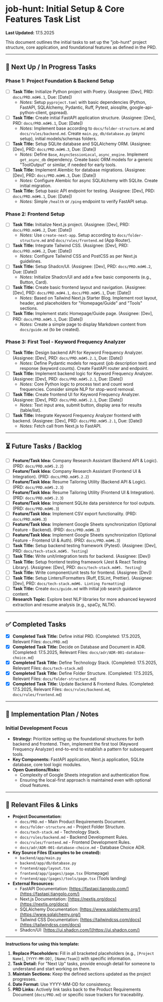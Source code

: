 # job-hunt: Initial Setup & Core Features Task List

**Last Updated:** 17.5.2025 

This document outlines the initial tasks to set up the "job-hunt" project structure, core application, and foundational features as defined in the PRD.

---

## 🎯 Next Up / In Progress Tasks

### Phase 1: Project Foundation & Backend Setup

- [ ] **Task Title:** Initialize Python project with Poetry. (Assignee: [Dev], PRD: `docs/PRD.md#6.1`, Due: [Date])
    - *Notes:* Setup `pyproject.toml` with basic dependencies (Python, FastAPI, SQLAlchemy, Pydantic, Ruff, Pytest, aiosqlite, google-api-python-client, gspread).
- [ ] **Task Title:** Create initial FastAPI application structure. (Assignee: [Dev], PRD: `docs/PRD.md#6.1`, Due: [Date])
    - *Notes:* Implement base according to `docs/folder-structure.md` and `docs/rules/backend.md`. Create `main.py`, `db/database.py` (async setup), initial models/schemas folders.
- [ ] **Task Title:** Setup SQLite database and SQLAlchemy ORM. (Assignee: [Dev], PRD: `docs/PRD.md#6.3`, Due: [Date])
    - *Notes:* Define `Base`, `AsyncSessionLocal`, `async_engine`. Implement `get_async_db` dependency. Create basic ORM models for a generic "ToolOutput" or similar, if needed for early tools.
- [ ] **Task Title:** Implement Alembic for database migrations. (Assignee: [Dev], PRD: `docs/PRD.md#6.3`, Due: [Date])
    - *Notes:* Configure Alembic for async SQLAlchemy with SQLite. Create initial migration.
- [ ] **Task Title:** Setup basic API endpoint for testing. (Assignee: [Dev], PRD: `docs/PRD.md#6.1`, Due: [Date])
    - *Notes:* Simple `/health` or `/ping` endpoint to verify FastAPI setup.

### Phase 2: Frontend Setup

- [ ] **Task Title:** Initialize Next.js project. (Assignee: [Dev], PRD: `docs/PRD.md#6.2`, Due: [Date])
    - *Notes:* Use `create-next-app`. Setup according to `docs/folder-structure.md` and `docs/rules/frontend.md` (App Router).
- [ ] **Task Title:** Integrate Tailwind CSS. (Assignee: [Dev], PRD: `docs/PRD.md#6.2`, Due: [Date])
    - *Notes:* Configure Tailwind CSS and PostCSS as per Next.js guidelines.
- [ ] **Task Title:** Setup Shadcn/UI. (Assignee: [Dev], PRD: `docs/PRD.md#6.2`, Due: [Date])
    - *Notes:* Initialize Shadcn/UI and add a few basic components (e.g., Button, Card).
- [ ] **Task Title:** Create basic frontend layout and navigation. (Assignee: [Dev], PRD: `docs/PRD.md#4.1`, `docs/PRD.md#5.1`, Due: [Date])
    - *Notes:* Based on Tailwind Next.js Starter Blog. Implement root layout, header, and placeholders for "Homepage/Guide" and "Tools" sections.
- [ ] **Task Title:** Implement static Homepage/Guide page. (Assignee: [Dev], PRD: `docs/PRD.md#5.1`, Due: [Date])
    - *Notes:* Create a simple page to display Markdown content from `docs/guide.md` (to be created).

### Phase 3: First Tool - Keyword Frequency Analyzer

- [ ] **Task Title:** Design backend API for Keyword Frequency Analyzer. (Assignee: [Dev], PRD: `docs/PRD.md#5.2.1`, Due: [Date])
    - *Notes:* Define Pydantic models for request (job description text) and response (keyword counts). Create FastAPI router and endpoint.
- [ ] **Task Title:** Implement backend logic for Keyword Frequency Analyzer. (Assignee: [Dev], PRD: `docs/PRD.md#5.2.1`, Due: [Date])
    - *Notes:* Core Python logic to process text and count word frequencies. Consider simple NLP for stop-word removal.
- [ ] **Task Title:** Create frontend UI for Keyword Frequency Analyzer. (Assignee: [Dev], PRD: `docs/PRD.md#5.2.1`, Due: [Date])
    - *Notes:* Text input area, submit button, display area for results (table/list).
- [ ] **Task Title:** Integrate Keyword Frequency Analyzer frontend with backend. (Assignee: [Dev], PRD: `docs/PRD.md#5.2.1`, Due: [Date])
    - *Notes:* Fetch call from Next.js to FastAPI.

---

## ⏳ Future Tasks / Backlog

- [ ] **Feature/Task Idea:** Company Research Assistant (Backend API & Logic). (PRD: `docs/PRD.md#5.2.2`)
- [ ] **Feature/Task Idea:** Company Research Assistant (Frontend UI & Integration). (PRD: `docs/PRD.md#5.2.2`)
- [ ] **Feature/Task Idea:** Resume Tailoring Utility (Backend API & Logic). (PRD: `docs/PRD.md#5.2.3`)
- [ ] **Feature/Task Idea:** Resume Tailoring Utility (Frontend UI & Integration). (PRD: `docs/PRD.md#5.2.3`)
- [ ] **Feature/Task Idea:** Implement SQLite data persistence for tool outputs. (PRD: `docs/PRD.md#6.3`)
- [ ] **Feature/Task Idea:** Implement CSV export functionality. (PRD: `docs/PRD.md#6.3`)
- [ ] **Feature/Task Idea:** Implement Google Sheets synchronization (Optional Feature - Backend). (PRD: `docs/PRD.md#6.3`)
- [ ] **Feature/Task Idea:** Implement Google Sheets synchronization (Optional Feature - Frontend UI & Auth). (PRD: `docs/PRD.md#6.3`)
- [ ] **Task Title:** Setup backend testing framework (Pytest). (Assignee: [Dev], PRD: `docs/tech-stack.md#5. Testing`)
- [ ] **Task Title:** Write unit/integration tests for backend. (Assignee: [Dev])
- [ ] **Task Title:** Setup frontend testing framework (Jest & React Testing Library). (Assignee: [Dev], PRD: `docs/tech-stack.md#5. Testing`)
- [ ] **Task Title:** Write component/unit tests for frontend. (Assignee: [Dev])
- [ ] **Task Title:** Setup Linters/Formatters (Ruff, ESLint, Prettier). (Assignee: [Dev], PRD: `docs/tech-stack.md#6. Linting Formatting`)
- [ ] **Task Title:** Create `docs/guide.md` with initial job search guidance content.
- [ ] **Research Topic:** Explore best NLP libraries for more advanced keyword extraction and resume analysis (e.g., spaCy, NLTK).

---

## ✅ Completed Tasks

- [x] **Completed Task Title:** Define initial PRD. (Completed: 17.5.2025, Relevant Files: `docs/PRD.md`)
- [x] **Completed Task Title:** Decide on Database and Document in ADR. (Completed: 17.5.2025, Relevant Files: `docs/adr/ADR-001-database-choice.md`)
- [x] **Completed Task Title:** Define Technology Stack. (Completed: 17.5.2025, Relevant Files: `docs/tech-stack.md`)
- [x] **Completed Task Title:** Define Folder Structure. (Completed: 17.5.2025, Relevant Files: `docs/folder-structure.md`)
- [x] **Completed Task Title:** Update Backend & Frontend Rules. (Completed: 17.5.2025, Relevant Files: `docs/rules/backend.md`, `docs/rules/frontend.md`)

---

## 📝 Implementation Plan / Notes

### Initial Development Focus

-   **Strategy:** Prioritize setting up the foundational structures for both backend and frontend. Then, implement the first tool (Keyword Frequency Analyzer) end-to-end to establish a pattern for subsequent tools.
-   **Key Components:** FastAPI application, Next.js application, SQLite database, core tool logic modules.
-   **Open Questions/Risks:** 
    -   Complexity of Google Sheets integration and authentication flow.
    -   Ensuring the local-first approach is maintained even with optional cloud features.

---

## 📂 Relevant Files & Links

-   **Project Documentation:**
    -   `docs/PRD.md` - Main Product Requirements Document.
    -   `docs/folder-structure.md` - Project Folder Structure.
    -   `docs/tech-stack.md` - Technology Stack.
    -   `docs/rules/backend.md` - Backend Development Rules.
    -   `docs/rules/frontend.md` - Frontend Development Rules.
    -   `docs/adr/ADR-001-database-choice.md` - Database Choice ADR.
-   **Key Source Files (Examples to be created):**
    -   `backend/app/main.py`
    -   `backend/app/db/database.py`
    -   `frontend/app/layout.tsx`
    -   `frontend/app/(pages)/page.tsx` (Homepage)
    -   `frontend/app/(pages)/tools/page.tsx` (Tools landing)
-   **External Resources:**
    -   FastAPI Documentation: [https://fastapi.tiangolo.com/](https://fastapi.tiangolo.com/)
    -   Next.js Documentation: [https://nextjs.org/docs](https://nextjs.org/docs)
    -   SQLAlchemy Documentation: [https://www.sqlalchemy.org/](https://www.sqlalchemy.org/)
    -   Tailwind CSS Documentation: [https://tailwindcss.com/docs](https://tailwindcss.com/docs)
    -   Shadcn/UI: [https://ui.shadcn.com/](https://ui.shadcn.com/)

---

**Instructions for using this template:**

1.  **Replace Placeholders:** Fill in all bracketed placeholders (e.g., `[Project Name]`, `[YYYY-MM-DD]`, `[Name/Team]`) with specific information.
2.  **Task Detail:** For "Next Up" tasks, provide enough detail for someone to understand and start working on them.
3.  **Maintain Sections:** Keep the defined sections updated as the project progresses.
4.  **Date Format:** Use YYYY-MM-DD for consistency.
5.  **PRD Links:** Actively link tasks back to the Product Requirements Document (`docs/PRD.md`) or specific issue trackers for traceability. 
